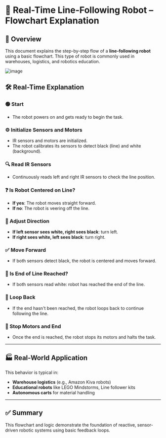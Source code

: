 # 🤖 Real-Time Line-Following Robot – Flowchart Explanation

## 📘 Overview

This document explains the step-by-step flow of a **line-following robot** using a basic flowchart. This type of robot is commonly used in warehouses, logistics, and robotics education.

![image](https://github.com/user-attachments/assets/d4003f34-1d05-4aab-b2c6-a8bb1956b88b)


## 🛠️ Real-Time Explanation

### 🟢 Start
- The robot powers on and gets ready to begin the task.

### ⚙️ Initialize Sensors and Motors
- IR sensors and motors are initialized.
- The robot calibrates its sensors to detect black (line) and white (background).

### 🔍 Read IR Sensors
- Continuously reads left and right IR sensors to check the line position.

### ❓ Is Robot Centered on Line?
- **If yes**: The robot moves straight forward.
- **If no**: The robot is veering off the line.

### 🔄 Adjust Direction
- **If left sensor sees white, right sees black**: turn left.
- **If right sees white, left sees black**: turn right.

### ✅ Move Forward
- If both sensors detect black, the robot is centered and moves forward.

### 🧱 Is End of Line Reached?
- If both sensors read white: robot has reached the end of the line.

### 🔁 Loop Back
- If the end hasn't been reached, the robot loops back to continue following the line.

### 🛑 Stop Motors and End
- Once the end is reached, the robot stops its motors and halts the task.

---

## 🏭 Real-World Application

This behavior is typical in:
- **Warehouse logistics** (e.g., Amazon Kiva robots)
- **Educational robots** like LEGO Mindstorms, Line follower kits
- **Autonomous carts** for material handling

---

## ✅ Summary

This flowchart and logic demonstrate the foundation of reactive, sensor-driven robotic systems using basic feedback loops.



